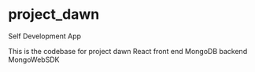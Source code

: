 # project_dawn
Self Development App

This is the codebase for project dawn
React front end
MongoDB backend
MongoWebSDK
